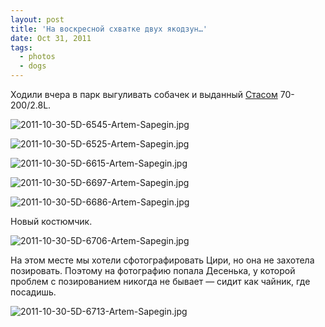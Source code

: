 ```yaml
---
layout: post
title: 'На воскресной схватке двух якодзун…'
date: Oct 31, 2011
tags:
  - photos
  - dogs
---
```


Ходили вчера в парк выгуливать собачек и выданный [Стасом](http://tvoih-shagov.livejournal.com/) 70-200/2.8L.

![2011-10-30-5D-6545-Artem-Sapegin.jpg](photo://943)

<!--more-->

![2011-10-30-5D-6525-Artem-Sapegin.jpg](photo://942)

![2011-10-30-5D-6615-Artem-Sapegin.jpg](photo://944)

![2011-10-30-5D-6697-Artem-Sapegin.jpg](photo://946)

![2011-10-30-5D-6686-Artem-Sapegin.jpg](photo://945)

Новый костюмчик.

![2011-10-30-5D-6706-Artem-Sapegin.jpg](photo://947)

На этом месте мы хотели сфотографировать Цири, но она не захотела позировать. Поэтому на фотографию попала Десенька, у которой проблем с позированием никогда не бывает — сидит как чайник, где посадишь.

![2011-10-30-5D-6713-Artem-Sapegin.jpg](photo://1145)
